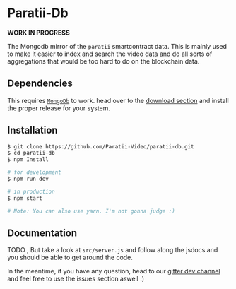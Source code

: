 # Paratii-Db

**WORK IN PROGRESS**

The Mongodb mirror of the `paratii` smartcontract data. This is mainly used to
make it easier to index and search the video data and do all sorts of aggregations
that would be too hard to do on the blockchain data.

## Dependencies

This requires [`MongoDb`](https://www.mongodb.com/) to work. head over to the [download section](https://docs.mongodb.com/manual/tutorial/install-mongodb-on-ubuntu) and install the proper release for your system.

## Installation

```bash
$ git clone https://github.com/Paratii-Video/paratii-db.git
$ cd paratii-db
$ npm Install

# for development
$ npm run dev

# in production
$ npm start

# Note: You can also use yarn. I'm not gonna judge :)
```

## Documentation

TODO , But take a look at `src/server.js` and follow along the jsdocs and you should be able to get around the code.

In the meantime, if you have any question, head to our [gitter dev channel](https://gitter.im/Paratii-Video/dev) and feel free to use the issues section aswell :)
